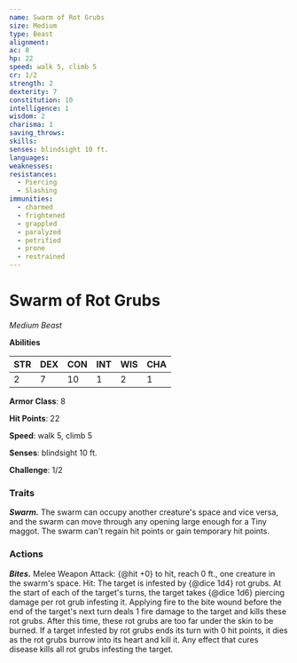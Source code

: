 ```yaml
---
name: Swarm of Rot Grubs
size: Medium
type: Beast
alignment: 
ac: 8
hp: 22
speed: walk 5, climb 5
cr: 1/2
strength: 2
dexterity: 7
constitution: 10
intelligence: 1
wisdom: 2
charisma: 1
saving_throws:
skills:
senses: blindsight 10 ft.
languages:
weaknesses:
resistances:
  - Piercing
  - Slashing
immunities:
  - charmed
  - frightened
  - grappled
  - paralyzed
  - petrified
  - prone
  - restrained
---
```


# Swarm of Rot Grubs

*Medium Beast*

**Abilities**

| STR | DEX | CON | INT | WIS | CHA |
| --- | --- | --- | --- | --- | --- |
| 2 | 7 | 10 | 1 | 2 | 1 |

**Armor Class**: 8

**Hit Points**: 22

**Speed**: walk 5, climb 5

**Senses**: blindsight 10 ft.

**Challenge**: 1/2

### Traits
***Swarm.*** The swarm can occupy another creature's space and vice versa, and the swarm can move through any opening large enough for a Tiny maggot. The swarm can't regain hit points or gain temporary hit points.

### Actions
***Bites.*** Melee Weapon Attack: {@hit +0} to hit, reach 0 ft., one creature in the swarm's space. Hit: The target is infested by {@dice 1d4} rot grubs. At the start of each of the target's turns, the target takes {@dice 1d6} piercing damage per rot grub infesting it. Applying fire to the bite wound before the end of the target's next turn deals 1 fire damage to the target and kills these rot grubs. After this time, these rot grubs are too far under the skin to be burned. If a target infested by rot grubs ends its turn with 0 hit points, it dies as the rot grubs burrow into its heart and kill it. Any effect that cures disease kills all rot grubs infesting the target.

